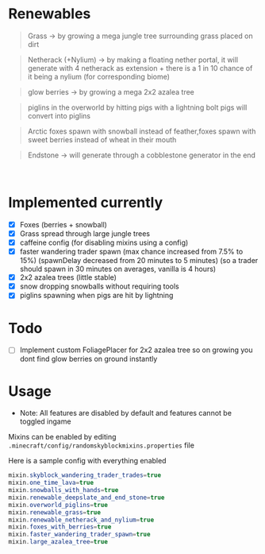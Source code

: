 # Renewables

> Grass -> by growing a mega jungle tree surrounding grass placed on dirt

> Netherack (+Nylium) -> by making a floating nether portal, it will generate with 4 netherack as extension + there is a 1 in 10 chance of it being a nylium (for corresponding biome)

> glow berries -> by growing a mega 2x2 azalea tree

> piglins in the overworld by hitting pigs with a lightning bolt pigs will convert into piglins

> Arctic foxes spawn with snowball instead of feather,foxes spawn with sweet berries instead of wheat in their mouth

> Endstone -> will generate through a cobblestone generator in the end

</br>

# Implemented currently
- [x] Foxes (berries + snowball)
- [x] Grass spread through large jungle trees
- [x] caffeine config (for disabling mixins using a config)
- [x] faster wandering trader spawn (max chance increased from 7.5% to 15%) (spawnDelay decreased from 20 minutes to 5 minutes) (so a trader should spawn in 30 minutes on averages, vanilla is 4 hours)
- [x] 2x2 azalea trees (little stable)
- [x] snow dropping snowballs without requiring tools
- [x] piglins spawning when pigs are hit by lightning

# Todo
- [ ] Implement custom FoliagePlacer for 2x2 azalea tree so on growing you dont find glow berries on ground instantly

# Usage
- Note: All features are disabled by default and features cannot be toggled ingame

Mixins can be enabled by editing `.minecraft/config/randomskyblockmixins.properties` file

Here is a sample config with everything enabled

```java
mixin.skyblock_wandering_trader_trades=true
mixin.one_time_lava=true
mixin.snowballs_with_hands=true
mixin.renewable_deepslate_and_end_stone=true
mixin.overworld_piglins=true
mixin.renewable_grass=true
mixin.renewable_netherack_and_nylium=true
mixin.foxes_with_berries=true
mixin.faster_wandering_trader_spawn=true
mixin.large_azalea_tree=true
```
